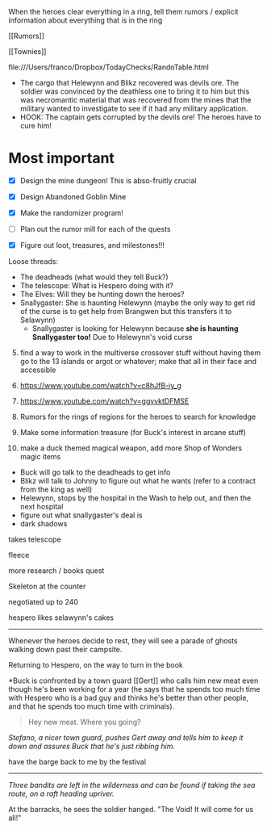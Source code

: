 




When the heroes clear everything in a ring, tell them rumors / explicit information about everything that is in the ring

[[Rumors]]

[[Townies]]


file:///Users/franco/Dropbox/TodayChecks/RandoTable.html



- The cargo that Helewynn and Blikz recovered was devils ore. The soldier was convinced by the deathless one to bring it to him but this was necromantic material that was recovered from the mines that the military wanted to investigate to see if it had any military application. 
- HOOK: The captain gets corrupted by the devils ore! The heroes have to cure him!

# Most important
- [x]  Design the mine dungeon! This is abso-fruitly crucial
- [x] Design Abandoned Goblin Mine
- [x] Make the randomizer program!
- [ ] Plan out the rumor mill for each of the quests 
- [x] Figure out loot, treasures, and milestones!!!



Loose threads: 
- The deadheads (what would they tell Buck?)
- The telescope: What is Hespero doing with it?
- The Elves: Will they be hunting down the heroes? 
- Snallygaster: She is haunting Helewynn (maybe the only way to get rid of the curse is to get help from Brangwen but this transfers it to Selawynn)
   - Snallygaster is looking for Helewynn because **she is haunting Snallygaster too!** Due to Helewynn's void curse



5. find a way to work in the multiverse crossover stuff without having them go to the 13 islands or argot or whatever; make that all in their face and accessible 
10. https://www.youtube.com/watch?v=c8hJfB-iy_g

12. https://www.youtube.com/watch?v=ggvvktDFMSE
13. Rumors for the rings of regions for the heroes to search for knowledge 
14. Make some information treasure (for Buck's interest in arcane stuff)
15. make a duck themed magical weapon, add more Shop of Wonders magic items

- Buck will go talk to the deadheads to get info
- Blikz will talk to Johnny to figure out what he wants (refer to a contract from the king as well)
- Helewynn, stops by the hospital in the Wash to help out, and then the next hospital
- figure out what snallygaster's deal is 
- dark shadows 










takes telescope 

fleece 

more research / books quest 



Skeleton at the counter

negotiated up to 240 

hespero likes selawynn's cakes 


-----

Whenever the heroes decide to rest, they will see a parade of ghosts walking down past their campsite. 


Returning to Hespero, on the way to turn in the book

*Buck is confronted by a town guard [[Gert]] who calls him new meat even though he's been working for a year (he says that he spends too much time with Hespero who is a bad guy and thinks he's better than other people, and that he spends too much time with criminals).

> Hey new meat. Where you going? 

*Stefano, a nicer town guard, pushes Gert away and tells him to keep it down and assures Buck that he's just ribbing him.*

have the barge back to me by the festival 

------------



*Three bandits are left in the wilderness and can be found if taking the sea route, on a raft heading upriver.*

At the barracks, he sees the soldier hanged. "The Void! It will come for us all!"

